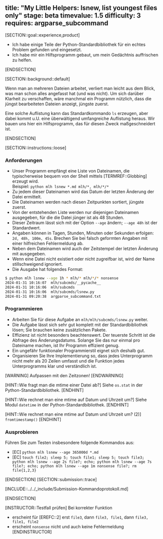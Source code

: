 title: "My Little Helpers: lsnew, list youngest files only"
stage: beta
timevalue: 1.5
difficulty: 3
requires: argparse_subcommand
---

[SECTION::goal::experience,product]

- Ich habe einige Teile der Python-Standardbibliothek für ein echtes Problem gefunden und eingesetzt.
- Ich habe mir ein Hilfsprogramm gebaut, um mein Gedächtnis auffrischen zu helfen.

[ENDSECTION]

[SECTION::background::default]

Wenn man an mehreren Dateien arbeitet, verliert man leicht aus dem Blick, 
was man schon alles angefasst hat (und was nicht).
Um sich darüber Klarheit zu verschaffen, wäre manchmal ein Programm nützlich, 
dass die jüngst bearbeiteten Dateien anzeigt, jüngste zuerst.

Eine solche Auflistung kann das Standardkommando `ls` erzeugen,
aber dabei kommt u.U. eine überwältigend umfangreiche Auflistung heraus.
Wir bauen uns hier ein Hilfsprogramm, das für diesen Zweck maßgeschneidert ist. 

[ENDSECTION]

[SECTION::instructions::loose]

### Anforderungen

- Unser Programm empfängt eine Liste von Dateinamen, die typischerweise bequem 
  von der Shell mittels [TERMREF::Globbing] erzeugt wird.  
  Beispiel: `python mlh lsnew *.md mlh/*, mlh/*/*`
- Zu jedem dieser Dateinamen wird das Datum der letzten Änderung der Datei ermittelt.
- Die Dateinamen werden nach diesen Zeitpunkten sortiert, jüngste zuerst.
- Von der entstehenden Liste werden nur diejenigen Dateinamen ausgegeben,
  für die die Datei jünger ist als 48 Stunden.
- Dieser Zeitraum lässt sich mit der Option `--age` ändern;
  `--age 48h` ist der Standardwert.
- Angaben können in Tagen, Stunden, Minuten oder Sekunden erfolgen: `2d, 48h, 100m, 45s`.
  Brechen Sie bei falsch geformten Angaben mit einer hilfreichen Fehlermeldung ab.
- Neben dem Dateinamen wird auch der Zeitstempel der letzten Änderung mit ausgegeben.
- Wenn eine Datei nicht existiert oder nicht zugreifbar ist, wird der Name stillschweigend ignoriert.
- Die Ausgabe hat folgendes Format:

```bash
$ python mlh lsnew --age 1h * mlh/* mlh/*/* nonsense
2024-01-31 10:16:07  mlh/subcmds/__pycache__
2024-01-31 10:16:06  mlh/subcmds
2024-01-31 10:16:06  mlh/subcmds/lsnew.py
2024-01-31 09:20:38  argparse_subcommand.txt
```


### Programmieren

- Arbeiten Sie für diese Aufgabe an `mlh/mlh/subcmds/lsnew.py` weiter.
- Die Aufgabe lässt sich sehr gut komplett mit der Standardbibliothek lösen;
  Sie brauchen keine zusätzlichen Pakete.
- Effizienz ist nicht besonders beachtenswert.
  Der teuerste Schritt ist die Abfrage des Änderungsdatums.
  Solange Sie das nur einmal pro Dateiname machen, ist Ihr Programm effizient genug.
- Ein ungefähr funktionaler Programmierstil eignet sich deshalb gut.
- Organisieren Sie Ihre Implementierung so, dass jedes Unterprogramm nicht mehr als 20 Zeilen
  umfasst und die Funktion jedes Unterprogramms klar und verständlich ist.

[WARNING]
Aufpassen mit den Zeitzonen!
[ENDWARNING]

[HINT::Wie fragt man die mtime einer Datei ab?]
Siehe `os.stat` in der Python-Standardbibliothek.
[ENDHINT]

[HINT::Wie rechnet man eine mtime auf Datum und Uhrzeit um?]
Siehe Modul `datetime` in der Python-Standardbibliothek.
[ENDHINT]

[HINT::Wie rechnet man eine mtime auf Datum und Uhrzeit um? (2)]
`fromtimestamp()`
[ENDHINT]


### Ausprobieren

Führen Sie zum Testen insbesondere folgende Kommandos aus:

- [EC] `python mlh lsnew --age 365000d *.md`
- [EC] `touch file2; sleep 5; touch file1; sleep 5; touch file3; python mlh lsnew --age 2s file?; echo; python mlh lsnew --age 7s file?; echo; python mlh lsnew --age 1m nonsense file?; rm file{1,2,3}`

[ENDSECTION]
[SECTION::submission::trace]

[INCLUDE::../../_include/Submission-Kommandoprotokoll.md]

[ENDSECTION]

[INSTRUCTOR::Testfall prüfen]
Bei korrekter Funktion

- erscheint für [EREFC::2] erst `file3`, dann `file3, file1`, dann `file3, file1, file2`
- erscheint `nonsense` nicht und auch keine Fehlermeldung
[ENDINSTRUCTOR]
